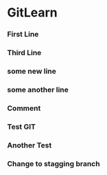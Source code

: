 # GitLearn

### First Line

### Third Line

### some new line

### some another line

### Comment

### Test GIT

### Another Test

### Change to stagging branch